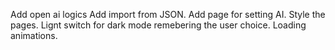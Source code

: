 Add open ai logics
Add import from JSON.
Add page for setting AI.
Style the pages.
Lignt switch for dark mode remebering the user choice.
Loading animations.